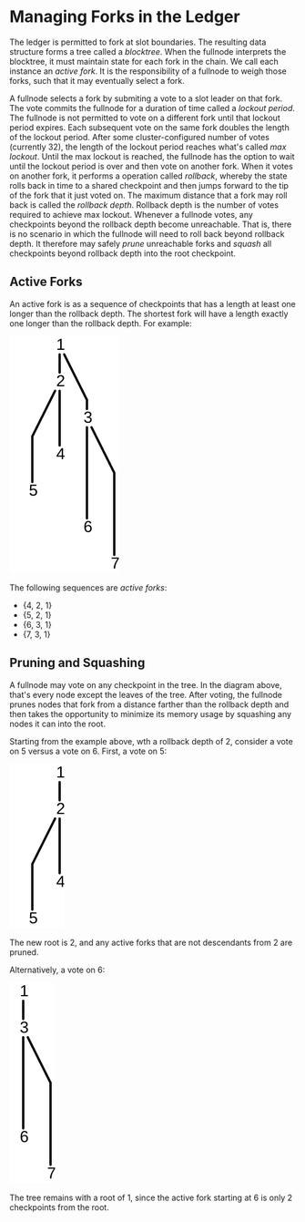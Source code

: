 # Managing Forks in the Ledger

The ledger is permitted to fork at slot boundaries. The resulting data
structure forms a tree called a *blocktree*. When the fullnode interprets the
blocktree, it must maintain state for each fork in the chain. We call each
instance an *active fork*.  It is the responsibility of a fullnode to weigh
those forks, such that it may eventually select a fork.

A fullnode selects a fork by submiting a vote to a slot leader on that fork.
The vote commits the fullnode for a duration of time called a *lockout period*.
The fullnode is not permitted to vote on a different fork until that lockout
period expires. Each subsequent vote on the same fork doubles the length of the
lockout period. After some cluster-configured number of votes (currently 32),
the length of the lockout period reaches what's called *max lockout*. Until the
max lockout is reached, the fullnode has the option to wait until the lockout
period is over and then vote on another fork. When it votes on another fork, it
performs a operation called *rollback*, whereby the state rolls back in time to
a shared checkpoint and then jumps forward to the tip of the fork that it just
voted on. The maximum distance that a fork may roll back is called the
*rollback depth*. Rollback depth is the number of votes required to achieve
max lockout. Whenever a fullnode votes, any checkpoints beyond the rollback
depth become unreachable. That is, there is no scenario in which the fullnode
will need to roll back beyond rollback depth. It therefore may safely *prune*
unreachable forks and *squash* all checkpoints beyond rollback depth into the
root checkpoint.

## Active Forks

An active fork is as a sequence of checkpoints that has a length at least one
longer than the rollback depth. The shortest fork will have a length exactly
one longer than the rollback depth.  For example:

<img alt="Forks" src=".gitbook/assets/forks.svg" class="center"/>

The following sequences are *active forks*:

* {4, 2, 1}
* {5, 2, 1}
* {6, 3, 1}
* {7, 3, 1}

## Pruning and Squashing

A fullnode may vote on any checkpoint in the tree.  In the diagram above,
that's every node except the leaves of the tree.  After voting, the fullnode
prunes nodes that fork from a distance farther than the rollback depth and then
takes the opportunity to minimize its memory usage by squashing any nodes it
can into the root.

Starting from the example above, wth a rollback depth of 2, consider a vote on
5 versus a vote on 6. First, a vote on 5:

<img alt="Forks after pruning" src=".gitbook/assets/forks-pruned.svg" class="center"/>

The new root is 2, and any active forks that are not descendants from 2 are
pruned.

Alternatively, a vote on 6:

<img alt="Forks" src=".gitbook/assets/forks-pruned2.svg" class="center"/>

The tree remains with a root of 1, since the active fork starting at 6 is only
2 checkpoints from the root.
